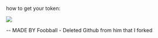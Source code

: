 how to get your token:

![](https://media.discordapp.net/attachments/936321065708290128/957316467731333170/xLToCrQ.png?width=1083&height=554)

-- MADE BY Foobball - Deleted Github from him that I forked
